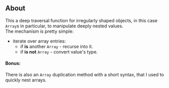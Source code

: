 ## About
This a deep traversal function for irregularly shaped objects, in this case `Array`s in particular, to manipulate deeply nested values.        
The mechanism is pretty simple:    
- iterate over array entries:
  - if **is** another `Array` - recurse into it.
  - if **is not** `Array` - convert value's type.
#### Bonus:     
There is also an `Array` duplication method with a short syntax, that I used to quickly nest arrays.
